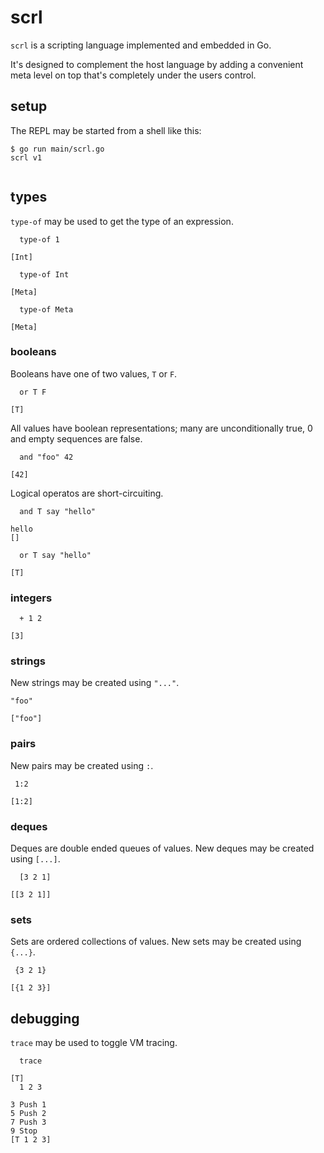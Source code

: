 # scrl
`scrl` is a scripting language implemented and embedded in Go.

It's designed to complement the host language by adding a convenient meta level on top that's completely under the users control.

## setup

The REPL may be started from a shell like this:

```
$ go run main/scrl.go
scrl v1
  
```

## types
`type-of` may be used to get the type of an expression.

```
  type-of 1
  
[Int]
```
```
  type-of Int

[Meta]
```
```
  type-of Meta

[Meta]
```

### booleans
Booleans have one of two values, `T` or `F`.

```
  or T F

[T]
```

All values have boolean representations; many are unconditionally true, 0 and empty sequences are false.

```
  and "foo" 42

[42]
```

Logical operatos are short-circuiting.

```
  and T say "hello"

hello
[]
```
```
  or T say "hello"

[T]
```

### integers

```
  + 1 2
  
[3]
```

### strings
New strings may be created using `"..."`.

```
"foo"
  
["foo"]
```

### pairs
New pairs may be created using `:`.

```
 1:2
  
[1:2]
```

### deques
Deques are double ended queues of values.
New deques may be created using `[...]`.

```
  [3 2 1]
  
[[3 2 1]]
```

### sets
Sets are ordered collections of values.
New sets may be created using `{...}`.

```
 {3 2 1}
  
[{1 2 3}]
```

## debugging
`trace` may be used to toggle VM tracing.

```
  trace

[T]
  1 2 3

3 Push 1
5 Push 2
7 Push 3
9 Stop
[T 1 2 3]
```